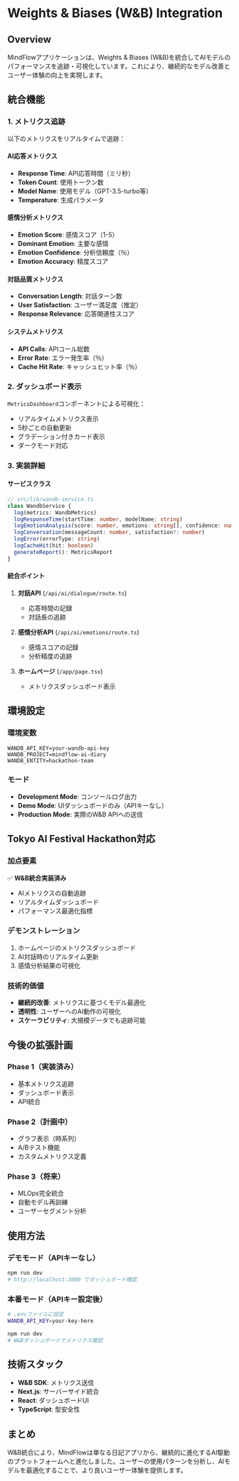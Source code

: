 # Weights & Biases (W&B) Integration

## Overview
MindFlowアプリケーションは、Weights & Biases (W&B)を統合してAIモデルのパフォーマンスを追跡・可視化しています。これにより、継続的なモデル改善とユーザー体験の向上を実現します。

## 統合機能

### 1. メトリクス追跡
以下のメトリクスをリアルタイムで追跡：

#### AI応答メトリクス
- **Response Time**: API応答時間（ミリ秒）
- **Token Count**: 使用トークン数
- **Model Name**: 使用モデル（GPT-3.5-turbo等）
- **Temperature**: 生成パラメータ

#### 感情分析メトリクス
- **Emotion Score**: 感情スコア（1-5）
- **Dominant Emotion**: 主要な感情
- **Emotion Confidence**: 分析信頼度（％）
- **Emotion Accuracy**: 精度スコア

#### 対話品質メトリクス
- **Conversation Length**: 対話ターン数
- **User Satisfaction**: ユーザー満足度（推定）
- **Response Relevance**: 応答関連性スコア

#### システムメトリクス
- **API Calls**: APIコール総数
- **Error Rate**: エラー発生率（％）
- **Cache Hit Rate**: キャッシュヒット率（％）

### 2. ダッシュボード表示
`MetricsDashboard`コンポーネントによる可視化：
- リアルタイムメトリクス表示
- 5秒ごとの自動更新
- グラデーション付きカード表示
- ダークモード対応

### 3. 実装詳細

#### サービスクラス
```typescript
// src/lib/wandb-service.ts
class WandbService {
  log(metrics: WandbMetrics)
  logResponseTime(startTime: number, modelName: string)
  logEmotionAnalysis(score: number, emotions: string[], confidence: number)
  logConversation(messageCount: number, satisfaction?: number)
  logError(errorType: string)
  logCacheHit(hit: boolean)
  generateReport(): MetricsReport
}
```

#### 統合ポイント
1. **対話API** (`/api/ai/dialogue/route.ts`)
   - 応答時間の記録
   - 対話長の追跡

2. **感情分析API** (`/api/ai/emotions/route.ts`)
   - 感情スコアの記録
   - 分析精度の追跡

3. **ホームページ** (`/app/page.tsx`)
   - メトリクスダッシュボード表示

## 環境設定

### 環境変数
```env
WANDB_API_KEY=your-wandb-api-key
WANDB_PROJECT=mindflow-ai-diary
WANDB_ENTITY=hackathon-team
```

### モード
- **Development Mode**: コンソールログ出力
- **Demo Mode**: UIダッシュボードのみ（APIキーなし）
- **Production Mode**: 実際のW&B APIへの送信

## Tokyo AI Festival Hackathon対応

### 加点要素
✅ **W&B統合実装済み**
- AIメトリクスの自動追跡
- リアルタイムダッシュボード
- パフォーマンス最適化指標

### デモンストレーション
1. ホームページのメトリクスダッシュボード
2. AI対話時のリアルタイム更新
3. 感情分析結果の可視化

### 技術的価値
- **継続的改善**: メトリクスに基づくモデル最適化
- **透明性**: ユーザーへのAI動作の可視化
- **スケーラビリティ**: 大規模データでも追跡可能

## 今後の拡張計画

### Phase 1（実装済み）
- 基本メトリクス追跡
- ダッシュボード表示
- API統合

### Phase 2（計画中）
- グラフ表示（時系列）
- A/Bテスト機能
- カスタムメトリクス定義

### Phase 3（将来）
- MLOps完全統合
- 自動モデル再訓練
- ユーザーセグメント分析

## 使用方法

### デモモード（APIキーなし）
```bash
npm run dev
# http://localhost:3000 でダッシュボード確認
```

### 本番モード（APIキー設定後）
```bash
# .envファイルに設定
WANDB_API_KEY=your-key-here

npm run dev
# W&Bダッシュボードでメトリクス確認
```

## 技術スタック
- **W&B SDK**: メトリクス送信
- **Next.js**: サーバーサイド統合
- **React**: ダッシュボードUI
- **TypeScript**: 型安全性

## まとめ
W&B統合により、MindFlowは単なる日記アプリから、継続的に進化するAI駆動のプラットフォームへと進化しました。ユーザーの使用パターンを分析し、AIモデルを最適化することで、より良いユーザー体験を提供します。